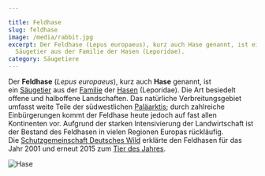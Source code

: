 ```yaml
---

title: Feldhase
slug: feldhase
image: /media/rabbit.jpg
excerpt: Der Feldhase (Lepus europaeus), kurz auch Hase genannt, ist ein
  Säugetier aus der Familie der Hasen (Leporidae).
category: Säugetiere
---
```

Der **Feldhase** (*Lepus europaeus*), kurz auch **Hase** genannt, ist ein [Säugetier](https://de.wikipedia.org/wiki/S%C3%A4ugetier "Säugetier") aus der [Familie](https://de.wikipedia.org/wiki/Familie_(Biologie) "Familie (Biologie)") der [Hasen](https://de.wikipedia.org/wiki/Hasen "Hasen") (Leporidae). Die Art besiedelt offene und halboffene Landschaften. Das natürliche Verbreitungsgebiet umfasst weite Teile der südwestlichen [Paläarktis](https://de.wikipedia.org/wiki/Pal%C3%A4arktis "Paläarktis"); durch zahlreiche Einbürgerungen kommt der Feldhase heute jedoch auf fast allen Kontinenten vor. Aufgrund der starken Intensivierung der Landwirtschaft ist der Bestand des Feldhasen in vielen Regionen Europas rückläufig. Die [Schutzgemeinschaft Deutsches Wild](https://de.wikipedia.org/wiki/Schutzgemeinschaft_Deutsches_Wild "Schutzgemeinschaft Deutsches Wild") erklärte den Feldhasen für das Jahr 2001 und erneut 2015 zum [Tier des Jahres](https://de.wikipedia.org/wiki/Tier_des_Jahres#Tier_des_Jahres_in_Deutschland "Tier des Jahres").

![Hase](/media/julie-marsh-jaegmxexr3u-unsplash.jpg "Hase")